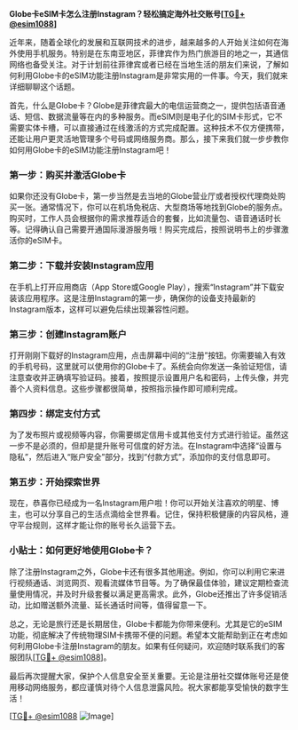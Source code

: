 **Globe卡eSIM卡怎么注册Instagram？轻松搞定海外社交账号[[TG💪+ @esim1088](https://t.me/s/esim1088)]**

近年来，随着全球化的发展和互联网技术的进步，越来越多的人开始关注如何在海外使用手机服务。特别是在东南亚地区，菲律宾作为热门旅游目的地之一，其通信网络也备受关注。对于计划前往菲律宾或者已经在当地生活的朋友们来说，了解如何利用Globe卡的eSIM功能注册Instagram是非常实用的一件事。今天，我们就来详细聊聊这个话题。

首先，什么是Globe卡？Globe是菲律宾最大的电信运营商之一，提供包括语音通话、短信、数据流量等在内的多种服务。而eSIM则是电子化的SIM卡形式，它不需要实体卡槽，可以直接通过在线激活的方式完成配置。这种技术不仅方便携带，还能让用户更灵活地管理多个号码或网络服务商。那么，接下来我们就一步步教你如何用Globe卡的eSIM功能注册Instagram吧！

### 第一步：购买并激活Globe卡

如果你还没有Globe卡，第一步当然是去当地的Globe营业厅或者授权代理商处购买一张。通常情况下，你可以在机场免税店、大型商场等地找到Globe的服务点。购买时，工作人员会根据你的需求推荐适合的套餐，比如流量包、语音通话时长等。记得确认自己需要开通国际漫游服务哦！购买完成后，按照说明书上的步骤激活你的eSIM卡。

### 第二步：下载并安装Instagram应用

在手机上打开应用商店（App Store或Google Play），搜索“Instagram”并下载安装该应用程序。这是注册Instagram的第一步，确保你的设备支持最新的Instagram版本，这样可以避免后续出现兼容性问题。

### 第三步：创建Instagram账户

打开刚刚下载好的Instagram应用，点击屏幕中间的“注册”按钮。你需要输入有效的手机号码，这里就可以使用你的Globe卡了。系统会向你发送一条验证短信，请注意查收并正确填写验证码。接着，按照提示设置用户名和密码，上传头像，并完善个人资料信息。这些步骤都很简单，按照指示操作即可顺利完成。

### 第四步：绑定支付方式

为了发布照片或视频等内容，你需要绑定信用卡或其他支付方式进行验证。虽然这一步不是必须的，但却是提升账号可信度的好方法。在Instagram中选择“设置与隐私”，然后进入“账户安全”部分，找到“付款方式”，添加你的支付信息即可。

### 第五步：开始探索世界

现在，恭喜你已经成为一名Instagram用户啦！你可以开始关注喜欢的明星、博主，也可以分享自己的生活点滴给全世界看。记住，保持积极健康的内容风格，遵守平台规则，这样才能让你的账号长久运营下去。

### 小贴士：如何更好地使用Globe卡？

除了注册Instagram之外，Globe卡还有很多其他用途。例如，你可以利用它来进行视频通话、浏览网页、观看流媒体节目等。为了确保最佳体验，建议定期检查流量使用情况，并及时升级套餐以满足更高需求。此外，Globe还推出了许多促销活动，比如赠送额外流量、延长通话时间等，值得留意一下。

总之，无论是旅行还是长期居住，Globe卡都能为你带来便利。尤其是它的eSIM功能，彻底解决了传统物理SIM卡携带不便的问题。希望本文能帮助到正在考虑如何利用Globe卡注册Instagram的朋友。如果有任何疑问，欢迎随时联系我们的客服团队[[TG💪+ @esim1088](https://t.me/s/esim1088)]。

最后再次提醒大家，保护个人信息安全至关重要。无论是注册社交媒体账号还是使用移动网络服务，都应谨慎对待个人信息泄露风险。祝大家都能享受愉快的数字生活！

[[TG💪+ @esim1088](https://t.me/s/esim1088) ![Image](https://i.postimg.cc/4NQfJmqS/Snipaste-2025-05-13-00-14-12.png)]